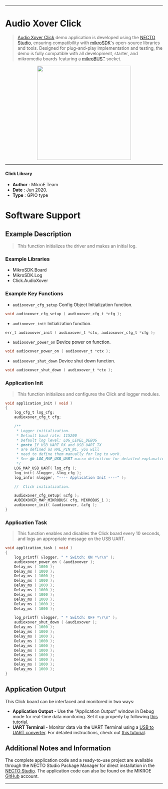 
---
# Audio Xover Click

> [Audio Xover Click](https://www.mikroe.com/?pid_product=MIKROE-4104) demo application is developed using
the [NECTO Studio](https://www.mikroe.com/necto), ensuring compatibility with [mikroSDK](https://www.mikroe.com/mikrosdk)'s
open-source libraries and tools. Designed for plug-and-play implementation and testing, the demo is fully compatible with
all development, starter, and mikromedia boards featuring a [mikroBUS&trade;](https://www.mikroe.com/mikrobus) socket.

<p align="center">
  <img src="https://www.mikroe.com/?pid_product=MIKROE-4104&image=1" height=300px>
</p>

---

#### Click Library

- **Author**        : MikroE Team
- **Date**          : Jun 2020.
- **Type**          : GPIO type

# Software Support

## Example Description

> This function initializes the driver and makes an initial log. 

### Example Libraries

- MikroSDK.Board
- MikroSDK.Log
- Click.AudioXover

### Example Key Functions

- `audioxover_cfg_setup` Config Object Initialization function. 
```c
void audioxover_cfg_setup ( audioxover_cfg_t *cfg );
``` 
 
- `audioxover_init` Initialization function. 
```c
err_t audioxover_init ( audioxover_t *ctx, audioxover_cfg_t *cfg );
```

- `audioxover_power_on` Device power on function. 
```c
void audioxover_power_on ( audioxover_t *ctx );
```

- `audioxover_shut_down` Device shut down function. 
```c
void audioxover_shut_down ( audioxover_t *ctx );
```

### Application Init

> This function initializes and configures the Click and logger modules. 

```c
void application_init ( void )
{
    log_cfg_t log_cfg;
    audioxover_cfg_t cfg;

    /** 
     * Logger initialization.
     * Default baud rate: 115200
     * Default log level: LOG_LEVEL_DEBUG
     * @note If USB_UART_RX and USB_UART_TX 
     * are defined as HAL_PIN_NC, you will 
     * need to define them manually for log to work. 
     * See @b LOG_MAP_USB_UART macro definition for detailed explanation.
     */
    LOG_MAP_USB_UART( log_cfg );
    log_init( &logger, &log_cfg );
    log_info( &logger, "---- Application Init ----" );

    //  Click initialization.

    audioxover_cfg_setup( &cfg );
    AUDIOXOVER_MAP_MIKROBUS( cfg, MIKROBUS_1 );
    audioxover_init( &audioxover, &cfg );
}
```

### Application Task

> This function enables and disables the Click board every 10 seconds, and logs an appropriate message on the USB UART.

```c
void application_task ( void )
{
    log_printf( &logger, " * Switch: ON *\r\n" );
    audioxover_power_on ( &audioxover );
    Delay_ms ( 1000 );
    Delay_ms ( 1000 );
    Delay_ms ( 1000 );
    Delay_ms ( 1000 );
    Delay_ms ( 1000 );
    Delay_ms ( 1000 );
    Delay_ms ( 1000 );
    Delay_ms ( 1000 );
    Delay_ms ( 1000 );
    Delay_ms ( 1000 );

    log_printf( &logger, " * Switch: OFF *\r\n" );
    audioxover_shut_down ( &audioxover );
    Delay_ms ( 1000 );
    Delay_ms ( 1000 );
    Delay_ms ( 1000 );
    Delay_ms ( 1000 );
    Delay_ms ( 1000 );
    Delay_ms ( 1000 );
    Delay_ms ( 1000 );
    Delay_ms ( 1000 );
    Delay_ms ( 1000 );
    Delay_ms ( 1000 );
}
```

## Application Output

This Click board can be interfaced and monitored in two ways:
- **Application Output** - Use the "Application Output" window in Debug mode for real-time data monitoring.
Set it up properly by following [this tutorial](https://www.youtube.com/watch?v=ta5yyk1Woy4).
- **UART Terminal** - Monitor data via the UART Terminal using
a [USB to UART converter](https://www.mikroe.com/click/interface/usb?interface*=uart,uart). For detailed instructions,
check out [this tutorial](https://help.mikroe.com/necto/v2/Getting%20Started/Tools/UARTTerminalTool).

## Additional Notes and Information

The complete application code and a ready-to-use project are available through the NECTO Studio Package Manager for 
direct installation in the [NECTO Studio](https://www.mikroe.com/necto). The application code can also be found on
the MIKROE [GitHub](https://github.com/MikroElektronika/mikrosdk_click_v2) account.

---
